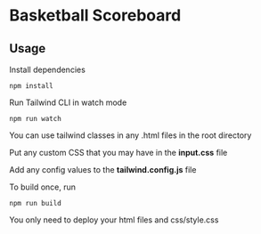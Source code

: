 # Basketball Scoreboard


## Usage

Install dependencies

```
npm install
```

Run Tailwind CLI in watch mode

```
npm run watch
```

You can use tailwind classes in any .html files in the root directory

Put any custom CSS that you may have in the **input.css** file

Add any config values to the **tailwind.config.js** file

To build once, run

```
npm run build
```

You only need to deploy your html files and css/style.css
